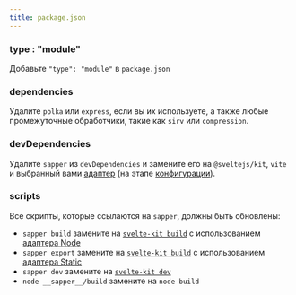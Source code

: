 ```yaml
---
title: package.json
---
```


### type : "module"

Добавьте `"type": "module"` в `package.json`

### dependencies

Удалите `polka` или `express`, если вы их используете, а также любые промежуточные обработчики, такие как `sirv` или `compression`.

### devDependencies

Удалите `sapper` из `devDependencies` и замените его на `@sveltejs/kit`, `vite` и выбранный вами [адаптер](/docs#adaptery) (на этапе [конфигурации](#fajly-proekta-konfiguracziya)).

### scripts

<!-- Все скрипты `sapper` должны быть заменены: -->
Все скрипты, которые ссылаются на `sapper`, должны быть обновлены:

<!-- * `sapper build` или `sapper export` замените на [`svelte-kit build`](/docs#svelte-kit-cli-svelte-kit-build) -->
- `sapper build` замените на [`svelte-kit build`](/docs#svelte-kit-cli-svelte-kit-build) с использованием [адаптера Node](/docs#adaptery)
- `sapper export` замените на [`svelte-kit build`](/docs#svelte-kit-cli-svelte-kit-build) с использованием [адаптера Static](/docs#adaptery)
- `sapper dev` замените на [`svelte-kit dev`](/docs#svelte-kit-cli-svelte-kit-dev)
- `node __sapper__/build` замените на `node build`

<!-- Кроме того, [`svelte-kit start`](/docs#svelte-kit-cli-svelte-kit-start) заменяет любую команду, которая запускает сервер собранный Sapper. -->